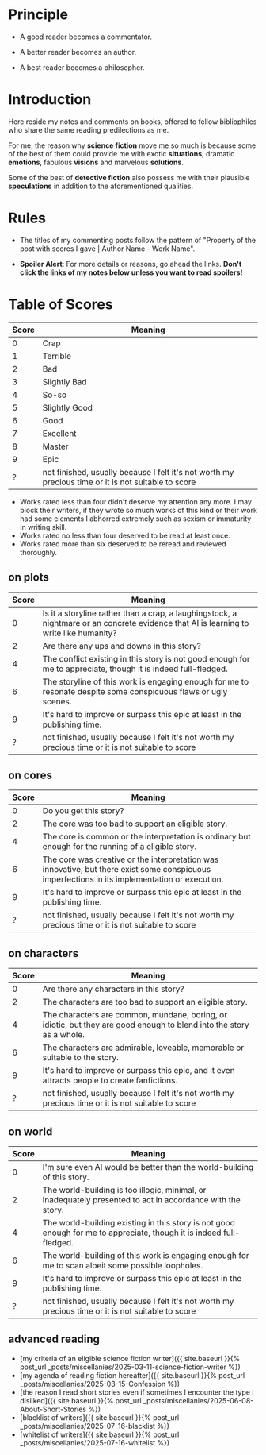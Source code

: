 ---
---

# Principle
+ A good reader becomes a commentator.

+ A better reader becomes an author.

+ A best reader becomes a philosopher.

# Introduction
Here reside my notes and comments on books, offered to fellow bibliophiles who share the same reading predilections as me.

For me, the reason why **science fiction** move me so much is because some of the best of them could provide me with exotic **situations**,  dramatic **emotions**, fabulous **visions** and marvelous **solutions**.

Some of the best of **detective fiction** also possess me with their plausible **speculations** in addition to the aforementioned qualities.


# Rules
+ The titles of my commenting posts follow the pattern of "Property of the post with scores I gave \| Author Name - Work Name".

+ **Spoiler Alert**: For more details or reasons, go ahead the links. **Don't click the links of my notes below unless you want to read spoilers!**

# Table of Scores

| Score | Meaning |
| ----- | ------- |
|   0   |  Crap   |
|   1   |  Terrible  |
|   2   |  Bad    |
|   3   | Slightly Bad |
|   4   | So-so |
|   5   | Slightly Good |
|   6   |  Good   |
|   7   |  Excellent |
|   8   |  Master |
|   9   |  Epic   |
|   ?   |  not finished, usually because I felt it's not worth my precious time or it is not suitable to score |

+ Works rated less than four didn't deserve my attention any more. I may block their writers, if they wrote so much works of this kind or their work had some elements I abhorred extremely such as sexism or immaturity in writing skill.
+ Works rated no less than four deserved to be read at least once.
+ Works rated more than six deserved to be reread and reviewed thoroughly.

## on plots

| Score | Meaning |
| ----- | ------- |
|   0   | Is it a storyline rather than a crap, a laughingstock, a nightmare or an concrete evidence that AI is learning to write like humanity? |
|   2   | Are there any ups and downs in this story? |
|   4   | The conflict existing in this story is not good enough for me to appreciate, though it is indeed full-fledged.  |
|   6   | The storyline of this work is engaging enough for me to resonate despite some conspicuous flaws or ugly scenes. |
|   9   | It's hard to improve or surpass this epic at least in the publishing time. |
|   ?   |  not finished, usually because I felt it's not worth my precious time or it is not suitable to score |

## on cores

| Score | Meaning |
| ----- | ------- |
|   0   | Do you get this story? |
|   2   | The core was too bad to support an eligible story. |
|   4   | The core is common or the interpretation is ordinary but enough for the running of a eligible story. |
|   6   | The core was creative or the interpretation was innovative, but there exist some conspicuous imperfections in its implementation or execution. |
|   9   | It's hard to improve or surpass this epic at least in the publishing time. |
|   ?   |  not finished, usually because I felt it's not worth my precious time or it is not suitable to score |

## on characters 

| Score | Meaning |
| ----- | ------- |
|   0   |  Are there any characters in this story? |
|   2   | The characters are too bad to support an eligible story. |
|   4   | The characters are common, mundane, boring, or idiotic, but they are good enough to blend into the story as a whole. |
|   6   | The characters are admirable, loveable, memorable or suitable to the story. |
|   9   | It's hard to improve or surpass this epic, and it even attracts people to create fanfictions. |
|   ?   |  not finished, usually because I felt it's not worth my precious time or it is not suitable to score |


## on world 

| Score | Meaning |
| ----- | ------- |
|   0   | I'm sure even AI would be better than the world-building of this story. |
|   2   | The world-building is too illogic, minimal, or inadequately presented to act in accordance with the story. |
|   4   | The world-building existing in this story is not good enough for me to appreciate, though it is indeed full-fledged.  |
|   6   | The world-building of this work is engaging enough for me to scan albeit some possible loopholes. |
|   9   | It's hard to improve or surpass this epic at least in the publishing time. |
|   ?   |  not finished, usually because I felt it's not worth my precious time or it is not suitable to score |

## advanced reading 
+ [my criteria of an eligible science fiction writer]({{ site.baseurl }}{% post_url _posts/miscellanies/2025-03-11-science-fiction-writer %})
+ [my agenda of reading fiction hereafter]({{ site.baseurl }}{% post_url _posts/miscellanies/2025-03-15-Confession %})
+ [the reason I read short stories even if sometimes I encounter the type I disliked]({{ site.baseurl }}{% post_url _posts/miscellanies/2025-06-08-About-Short-Stories %})
+ [blacklist of writers]({{ site.baseurl }}{% post_url _posts/miscellanies/2025-07-16-blacklist %})
+ [whitelist of writers]({{ site.baseurl }}{% post_url _posts/miscellanies/2025-07-16-whitelist %})
